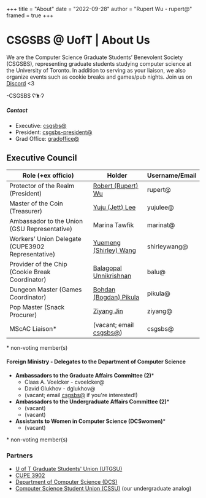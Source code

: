 +++
title = "About"
date = "2022-09-28"
author = "Rupert Wu - rupert@"
framed = true
+++

# CSGSBS @ UofT | About Us

We are the Computer Science Graduate Students’ Benevolent Society (CSGSBS), representing graduate students studying computer science at the University of Toronto. In addition to serving as your liaison, we also organize events such as cookie breaks and games/pub nights. Join us on [Discord](https://discord.gg/qKWCNFvNBF) <3

-CSGSBS ʕ·͡ᴥ·ʔ

##### Contact

- Executive: [csgsbs@](mailto:csgsbs@cs.toronto.edu)
- President: [csgsbs-president@](mailto:csgsbs-president@cs.toronto.edu)
- Grad Office: [gradoffice@](mailto:gradoffice@cs.toronto.edu)

## Executive Council

| Role (+ex officio)                                | Holder                                                                     | Username/Email |
| ------------------------------------------------- | -------------------------------------------------------------------------- | -------------- |
| Protector of the Realm (President)                | [Robert (Rupert) Wu](https://www.cs.toronto.edu/~rupert)                   | rupert@        |
| Master of the Coin (Treasurer)                    | [Yuju (Jett) Lee](https://www.linkedin.com/in/yujulee)                     | yujulee@       |
| Ambassador to the Union (GSU Representative)      | Marina Tawfik                                                              | marinat@       |
| Workers’ Union Delegate (CUPE3902 Representative) | [Yuemeng (Shirley) Wang](https://www.linkedin.com/in/shirley-yuemeng-wang) | shirleywang@   |
| Provider of the Chip (Cookie Break Coordinator)   | [Balagopal Unnikrishnan](https://linkedin.com/in/balagopalu/)              | balu@          |
| Dungeon Master (Games Coordinator)                | [Bohdan (Bogdan) Pikula](https://linkedin.com/in/bohdan-pikula)            | pikula@        |
| Pop Master (Snack Procurer)                       | [Ziyang Jin](http://www.cs.toronto.edu/~ziyang/)                           | ziyang@        |
| MScAC Liaison\*                                   | (vacant; email [csgsbs@](mailto:csgsbs@cs.toronto.edu))                    | csgsbs@        |

\* non-voting member(s)

#### Foreign Ministry - Delegates to the Department of Computer Science

- **Ambassadors to the Graduate Affairs Committee (2)**\*
  - Claas A. Voelcker - cvoelcker@
  - David Glukhov - dglukhov@
  - (vacant; email [csgsbs@](mailto:csgsbs@cs.toronto.edu) if you're interested!)
- **Ambassadors to the Undergraduate Affairs Committee (2)**\*
  - (vacant)
  - (vacant)
- **Assistants to Women in Computer Science (DCSwomen)**\*
  - (vacant)

\* non-voting member(s)

### Partners

- [U of T Graduate Students' Union (UTGSU)](https://utgsu.ca)
- [CUPE 3902](https://cupe3902.org)
- [Department of Computer Science (DCS)](https://web.cs.toronto.edu)
- [Computer Science Student Union (CSSU)](https://cssu.ca) (our undergraduate analog)
